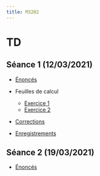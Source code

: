 ```yaml
---
title: M3202
---
```


<!--
Voici les informations relatives à la prochaine séance en distanciel :

* **Horaire** : 08/02/2021 de 8H30 à 10H30 ;
* **Lien zoom** : <https://us02web.zoom.us/j/86179698117?pwd=VXJ4bkxKLzNYOU5YeEdxUUlrZUJFZz09> ;
* **Meeting ID** : `861 7969 8117` ;
* **Mot de passe** : `QtcxY7`.
-->

# TD

## Séance 1 (12/03/2021)

* [Énoncés](td/1/exercices.pdf)
* Feuilles de calcul

	- [Exercice 1](td/1/ex1.html)
	- [Exercice 2](td/1/ex2.html)

* [Corrections](td/1/corrections.pdf)
* [Enregistrements](https://filesender.renater.fr/?s=download&token=148d2bd6-6b22-4371-b0f5-e128dd183b39)

## Séance 2 (19/03/2021)

* [Énoncés](td/2/exercices.pdf)
<!--
* Feuilles de calcul

	- [Exercice 1](td/1/ex1.html)
	- [Exercice 2](td/1/ex2.html)

* [Corrections](td/1/corrections.pdf)
* [Enregistrements](https://filesender.renater.fr/?s=download&token=148d2bd6-6b22-4371-b0f5-e128dd183b39)

-->


